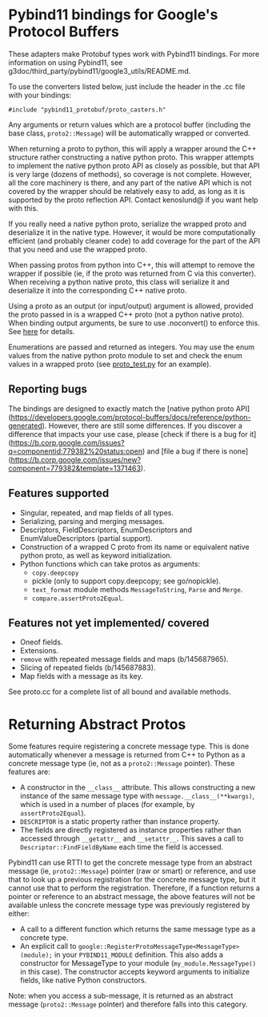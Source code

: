 # Pybind11 bindings for Google's Protocol Buffers

These adapters make Protobuf types work with Pybind11 bindings. For more
information on using Pybind11, see
g3doc/third_party/pybind11/google3_utils/README.md.

To use the converters listed below, just include the header
in the .cc file with your bindings:

```
#include "pybind11_protobuf/proto_casters.h"
```
Any arguments or return values which are a protocol buffer (including the base
class, `proto2::Message`) will be automatically wrapped or converted.

When returning a proto to python, this will apply a wrapper around the C++
structure rather constructing a native python proto. This wrapper attempts to
implement the native python proto API as closely as possible, but that API is
very large (dozens of methods), so coverage is not complete. However, all
the core machinery is there, and any part of the native API which is not covered
by the wrapper should be relatively easy to add, as long as it is supported by
the proto reflection API. Contact kenoslund@ if you want help with this.

If you really need a native python proto, serialize the wrapped proto and
deserialize it in the native type. However, it would be more computationally
efficient (and probably cleaner code) to add coverage for the part of the API
that you need and use the wrapped proto.

When passing protos from python into C++, this will attempt to remove the
wrapper if possible (ie, if the proto was returned from C via this converter).
When receiving a python native proto, this class will serialize it and
deserialize it into the corresponding C++ native proto.

Using a proto as an output (or input/output) argument is allowed, provided
the proto passed in is a wrapped C++ proto (not a python native proto).
When binding output arguments, be sure to use .noconvert() to enforce this.
See [here](https://pybind11.readthedocs.io/en/stable/advanced/functions.html#non-converting-arguments)
for details.

Enumerations are passed and returned as integers. You may use the enum values
from the native python proto module to set and check the enum values in a
wrapped proto (see [proto_test.py](http://google3../pybind11_protobuf/tests/proto_test.py)
for an example).

## Reporting bugs

The bindings are designed to exactly match the [native python proto API]
(https://developers.google.com/protocol-buffers/docs/reference/python-generated).
However, there are still some differences. If you discover a difference that
impacts your use case, please [check if there is a bug for it]
(https://b.corp.google.com/issues?q=componentid:779382%20status:open)
and [file a bug if there is none]
(https://b.corp.google.com/issues/new?component=779382&template=1371463).

## Features supported

- Singular, repeated, and map fields of all types.
- Serializing, parsing and merging messages.
- Descriptors, FieldDescriptors, EnumDescriptors and EnumValueDescriptors
  (partial support).
- Construction of a wrapped C proto from its name or equivalent native python
  proto, as well as keyword initialization.
- Python functions which can take protos as arguments:
  - `copy.deepcopy`
  - pickle (only to support copy.deepcopy; see go/nopickle).
  - `text_format` module methods `MessageToString`, `Parse` and `Merge`.
  - `compare.assertProto2Equal`.

## Features not yet implemented/ covered

- Oneof fields.
- Extensions.
- `remove` with repeated message fields and maps (b/145687965).
- Slicing of repeated fields (b/145687883).
- Map fields with a message as its key.

See proto.cc for a complete list of all bound and available methods.

# Returning Abstract Protos

Some features require registering a concrete message type. This is done
automatically whenever a message is returned from C++ to Python as a concrete
message type (ie, not as a `proto2::Message` pointer). These features are:

- A constructor in the `__class__` attribute. This allows constructing a new
  instance of the same message type with `message.__class__(**kwargs)`, which
  is used in a number of places (for example, by `assertProto2Equal`).
- `DESCRIPTOR` is a static property rather than instance property.
- The fields are directly registered as instance properties rather than
  accessed through `__getattr__` and `__setattr__`. This saves a call to
  `Descriptor::FindFieldByName` each time the field is accessed.

Pybind11 can use RTTI to get the concrete message type from an abstract message
(ie, `proto2::Message`) pointer (raw or smart) or reference, and use that to
look up a previous registration for the concrete message type, but it cannot
use that to perform the registration. Therefore, if a function returns a
pointer or reference to an abstract message, the above features will not be
available unless the concrete message type was previously registered by either:

- A call to a different function which returns the same message type as a
  concrete type.
- An explicit call to `google::RegisterProtoMessageType<MessageType>(module);`
  in your `PYBIND11_MODULE` definition. This also adds a constructor for
  MessageType to your module (`my_module.MessageType()` in this case). The
  constructor accepts keyword arguments to initialize fields, like native Python
  constructors.

Note: when you access a sub-message, it is returned as an abstract message
(`proto2::Message` pointer) and therefore falls into this category.
